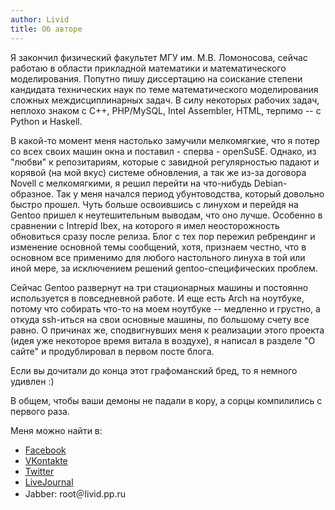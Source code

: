 ```yaml
---
author: Livid
title: Об авторе
---
```


Я закончил физический факультет МГУ им. М.В. Ломоносова, сейчас работаю
в области прикладной математики и математического моделирования. Попутно
пишу диссертацию на соискание степени кандидата технических наук по теме
математического моделирования сложных междисциплинарных задач. В силу
некоторых рабочих задач, неплохо знаком с C++, PHP/MySQL, Intel
Assembler, HTML, терпимо -- с Python и Haskell.

В какой-то момент меня настолько замучили мелкомягкие, что я потер со всех своих машин окна и
поставил - сперва - openSuSE. Однако, из "любви" к репозитариям, которые
с завидной регулярностью падают и корявой (на мой вкус) системе
обновления, а так же из-за договора Novell с мелкомягкими, я решил
перейти на что-нибудь Debian-образное. Так у меня начался период
убунтоводства, который довольно быстро прошел. Чуть больше освоившись с
линухом и перейдя на Gentoo пришел к неутешительным выводам, что оно
лучше. Особенно в сравнении с Intrepid Ibex, на которого я имел
неосторожность обновиться сразу после релиза. Блог с тех пор пережил
ребрендинг и изменение основной темы сообщений, хотя, признаем честно,
что в основном все применимо для любого настольного линуха в той или
иной мере, за исключением решений gentoo-специфических проблем.

Сейчас Gentoo развернут на три стационарных машины и постоянно используется в
повседневной работе. И еще есть Arch на ноутбуке, потому что собирать
что-то на моем ноутбуке -- медленно и грустно, а откуда ssh-иться на
свои основные машины, по большому счету все равно. О причинах же,
сподвигнувших меня к реализации этого проекта (идея уже некоторое время
витала в воздухе), я написал в разделе "О сайте" и продублировал в
первом посте блога.

Если вы дочитали до конца этот графоманский бред, то
я немного удивлен :)

В общем, чтобы ваши демоны не падали в кору, а
сорцы компилились с первого раза.

Меня можно найти в:

* [Facebook](http://facebook.com/lierdakil)
* [VKontakte](http://vk.com/lierdakil)
* [Twitter](http://twitter.com/lierdakil)
* [LiveJournal](http://lierdakil.livejournal.com)
* Jabber: root＠livid.pp.ru
